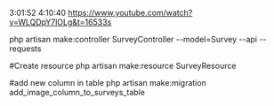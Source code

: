 3:01:52
4:10:40
https://www.youtube.com/watch?v=WLQDpY7lOLg&t=16533s


php artisan make:controller SurveyController --model=Survey --api --requests

#Create resource
php artisan make:resource SurveyResource

#add new column in table 
php artisan make:migration add_image_column_to_surveys_table
